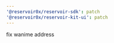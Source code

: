 ```yaml
---
'@reservoir0x/reservoir-sdk': patch
'@reservoir0x/reservoir-kit-ui': patch
---
```


fix wanime address
